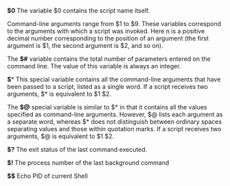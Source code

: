 **$0** The variable $0 contains the script name itself.

Command-line arguments range from $1 to $9. These variables correspond to the arguments with which a script was invoked. Here n is a positive decimal number corresponding to the position of an argument (the first argument is $1, the second argument is $2, and so on).

The **$#** variable contains the total number of parameters entered on the command line. The value of this variable is always an integer.

**$*** This special variable contains all the command-line arguments that have been passed to a script, listed as a single word. If a script receives two arguments, $* is equivalent to $1 $2.

The **$@** special variable is similar to $* in that it contains all the values specified as command-line arguments. However, $@ lists each argument as a separate word, whereas $* does not distinguish between ordinary spaces separating values and those within quotation marks. If a script receives two arguments, $@ is equivalent to $1 $2.

**$?** The exit status of the last command executed.

**$!** The process number of the last background command

**$$** Echo PID of current Shell

